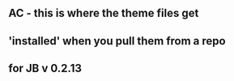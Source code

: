 ## AC - this is where the theme files get 
## 'installed' when you pull them from a repo
##
## for JB v 0.2.13